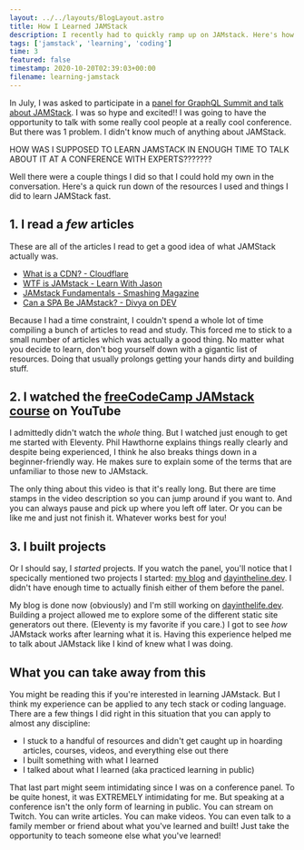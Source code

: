 ```yaml
---
layout: ../../layouts/BlogLayout.astro
title: How I Learned JAMStack
description: I recently had to quickly ramp up on JAMstack. Here's how I did that.
tags: ['jamstack', 'learning', 'coding']
time: 3
featured: false
timestamp: 2020-10-20T02:39:03+00:00
filename: learning-jamstack
---
```

In July, I was asked to participate in a [panel for GraphQL Summit and talk about JAMStack](https://www.youtube.com/watch?v=JsHqFyTJtos&t=492s). I was so hype and excited!! I was going to have the opportunity to talk with some really cool people at a really cool conference. But there was 1 problem. I didn't know much of anything about JAMStack.

HOW WAS I SUPPOSED TO LEARN JAMSTACK IN ENOUGH TIME TO TALK ABOUT IT AT A CONFERENCE WITH EXPERTS???????

Well there were a couple things I did so that I could hold my own in the conversation. Here's a quick run down of the resources I used and things I did to learn JAMStack fast.

## 1. I read a *few* articles

These are all of the articles I read to get a good idea of what JAMStack actually was.

- [What is a CDN? - Cloudflare](https://www.cloudflare.com/learning/cdn/what-is-a-cdn/)
- [WTF is JAMstack - Learn With Jason](https://www.learnwithjason.dev/blog/wtf-is-jamstack/)
- [JAMstack Fundamentals - Smashing Magazine](https://www.smashingmagazine.com/2019/06/jamstack-fundamentals-what-what-how/)
- [Can a SPA Be JAMstack? - Divya on DEV](https://dev.to/shortdiv/can-a-spa-be-jamstack-5gci#:~:text=In%20light%20of%20this%20definition,sense%20can%20be%20considered%20JAMstack.&text=Instead%2C%20the%20JAMstack%20recommends%20front,content%20ingestion%20at%20build%20time.)

Because I had a time constraint, I couldn't spend a whole lot of time compiling a bunch of articles to read and study. This forced me to stick to a small number of articles which was actually a good thing. No matter what you decide to learn, don't bog yourself down with a gigantic list of resources. Doing that usually prolongs getting your hands dirty and building stuff.

## 2. I watched the [freeCodeCamp JAMstack course](https://www.youtube.com/watch?v=A_l0qrPUJds&t=3576s) on YouTube

I admittedly didn't watch the _whole_ thing. But I watched just enough to get me started with Eleventy. Phil Hawthorne explains things really clearly and despite being experienced, I think he also breaks things down in a beginner-friendly way. He makes sure to explain some of the terms that are unfamiliar to those new to JAMstack.

The only thing about this video is that it's really long. But there are time stamps in the video description so you can jump around if you want to. And you can always pause and pick up where you left off later. Or you can be like me and just not finish it. Whatever works best for you!

## 3. I built projects

Or I should say, I _started_ projects. If you watch the panel, you'll notice that I specically mentioned two projects I started: [my blog](https://www.ceoraford.com/) and [dayintheline.dev](https://www.dayinthelife.dev/). I didn't have enough time to actually finish either of them before the panel.

My blog is done now (obviously) and I'm still working on [dayinthelife.dev](https://www.dayinthelife.dev/). Building a project allowed me to explore some of the different static site generators out there. (Eleventy is my favorite if you care.) I got to see _how_ JAMstack works after learning what it is. Having this experience helped me to talk about JAMstack like I kind of knew what I was doing.

## What you can take away from this

You might be reading this if you're interested in learning JAMstack. But I think my experience can be applied to any tech stack or coding language. There are a few things I did right in this situation that you can apply to almost any discipline:

- I stuck to a handful of resources and didn't get caught up in hoarding articles, courses, videos, and everything else out there
- I built something with what I learned
- I talked about what I learned (aka practiced learning in public)

That last part might seem intimidating since I was on a conference panel. To be quite honest, it was EXTREMELY intimidating for me. But speaking at a conference isn't the only form of learning in public. You can stream on Twitch. You can write articles. You can make videos. You can even talk to a family member or friend about what you've learned and built! Just take the opportunity to teach someone else what you've learned!